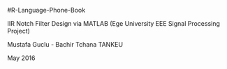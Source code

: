 #R-Language-Phone-Book

IIR Notch Filter Design via MATLAB (Ege University EEE Signal Processing Project)

Mustafa Guclu - Bachir Tchana TANKEU

May 2016
